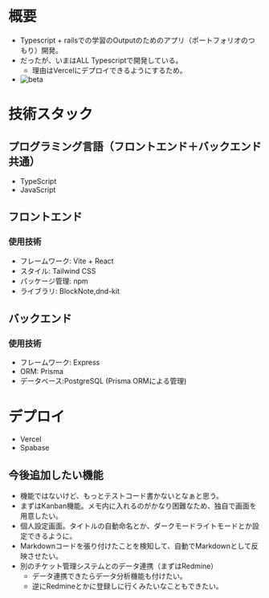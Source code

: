 # 概要
- Typescript + railsでの学習のOutputのためのアプリ（ポートフォリオのつもり）開発。
- だったが、いまはALL Typescriptで開発している。
  - 理由はVercelにデプロイできるようにするため。
- ![beta](https://github.com/musoukun/memoapp/assets/35359979/3976018d-fd0f-442b-9bd4-2a093790691e)


# 技術スタック
## プログラミング言語（フロントエンド＋バックエンド共通）
- TypeScript
- JavaScript

## フロントエンド
### 使用技術
- フレームワーク: Vite + React
- スタイル: Tailwind CSS
- パッケージ管理: npm
- ライブラリ: BlockNote,dnd-kit

## バックエンド
### 使用技術
  - フレームワーク: Express
  - ORM: Prisma
  - データベース:PostgreSQL (Prisma ORMによる管理)
# デプロイ
 - Vercel
 - Spabase

## 今後追加したい機能
- 機能ではないけど、もっとテストコード書かないとなぁと思う。
- まずはKanban機能。メモ内に入れるのがかなり困難なため、独自で画面を用意したい。
- 個人設定画面。タイトルの自動命名とか、ダークモードライトモードとか設定できるように。
- Markdownコードを張り付けたことを検知して、自動でMarkdownとして反映させたい。
- 別のチケット管理システムとのデータ連携（まずはRedmine）
  - データ連携できたらデータ分析機能も付けたい。
  - 逆にRedmineとかに登録しに行くみたいなこともできたい。 
